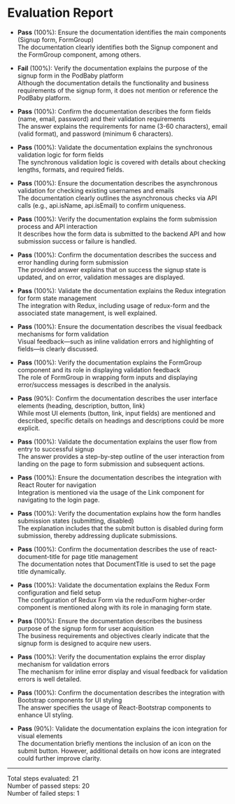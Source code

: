 # Evaluation Report

- **Pass** (100%): Ensure the documentation identifies the main components (Signup form, FormGroup)  
  The documentation clearly identifies both the Signup component and the FormGroup component, among others.

- **Fail** (100%): Verify the documentation explains the purpose of the signup form in the PodBaby platform  
  Although the documentation details the functionality and business requirements of the signup form, it does not mention or reference the PodBaby platform.

- **Pass** (100%): Confirm the documentation describes the form fields (name, email, password) and their validation requirements  
  The answer explains the requirements for name (3-60 characters), email (valid format), and password (minimum 6 characters).

- **Pass** (100%): Validate the documentation explains the synchronous validation logic for form fields  
  The synchronous validation logic is covered with details about checking lengths, formats, and required fields.

- **Pass** (100%): Ensure the documentation describes the asynchronous validation for checking existing usernames and emails  
  The documentation clearly outlines the asynchronous checks via API calls (e.g., api.isName, api.isEmail) to confirm uniqueness.

- **Pass** (100%): Verify the documentation explains the form submission process and API interaction  
  It describes how the form data is submitted to the backend API and how submission success or failure is handled.

- **Pass** (100%): Confirm the documentation describes the success and error handling during form submission  
  The provided answer explains that on success the signup state is updated, and on error, validation messages are displayed.

- **Pass** (100%): Validate the documentation explains the Redux integration for form state management  
  The integration with Redux, including usage of redux-form and the associated state management, is well explained.

- **Pass** (100%): Ensure the documentation describes the visual feedback mechanisms for form validation  
  Visual feedback—such as inline validation errors and highlighting of fields—is clearly discussed.

- **Pass** (100%): Verify the documentation explains the FormGroup component and its role in displaying validation feedback  
  The role of FormGroup in wrapping form inputs and displaying error/success messages is described in the analysis.

- **Pass** (90%): Confirm the documentation describes the user interface elements (heading, description, button, link)  
  While most UI elements (button, link, input fields) are mentioned and described, specific details on headings and descriptions could be more explicit.

- **Pass** (100%): Validate the documentation explains the user flow from entry to successful signup  
  The answer provides a step-by-step outline of the user interaction from landing on the page to form submission and subsequent actions.

- **Pass** (100%): Ensure the documentation describes the integration with React Router for navigation  
  Integration is mentioned via the usage of the Link component for navigating to the login page.

- **Pass** (100%): Verify the documentation explains how the form handles submission states (submitting, disabled)  
  The explanation includes that the submit button is disabled during form submission, thereby addressing duplicate submissions.

- **Pass** (100%): Confirm the documentation describes the use of react-document-title for page title management  
  The documentation notes that DocumentTitle is used to set the page title dynamically.

- **Pass** (100%): Validate the documentation explains the Redux Form configuration and field setup  
  The configuration of Redux Form via the reduxForm higher-order component is mentioned along with its role in managing form state.

- **Pass** (100%): Ensure the documentation describes the business purpose of the signup form for user acquisition  
  The business requirements and objectives clearly indicate that the signup form is designed to acquire new users.

- **Pass** (100%): Verify the documentation explains the error display mechanism for validation errors  
  The mechanism for inline error display and visual feedback for validation errors is well detailed.

- **Pass** (100%): Confirm the documentation describes the integration with Bootstrap components for UI styling  
  The answer specifies the usage of React-Bootstrap components to enhance UI styling.

- **Pass** (90%): Validate the documentation explains the icon integration for visual elements  
  The documentation briefly mentions the inclusion of an icon on the submit button. However, additional details on how icons are integrated could further improve clarity.

---

Total steps evaluated: 21  
Number of passed steps: 20  
Number of failed steps: 1